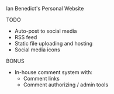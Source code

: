 Ian Benedict's Personal Website

TODO

- Auto-post to social media
- RSS feed
- Static file uploading and hosting
- Social media icons

BONUS

- In-house comment system with:
  - Comment links
  - Comment authorizing / admin tools
